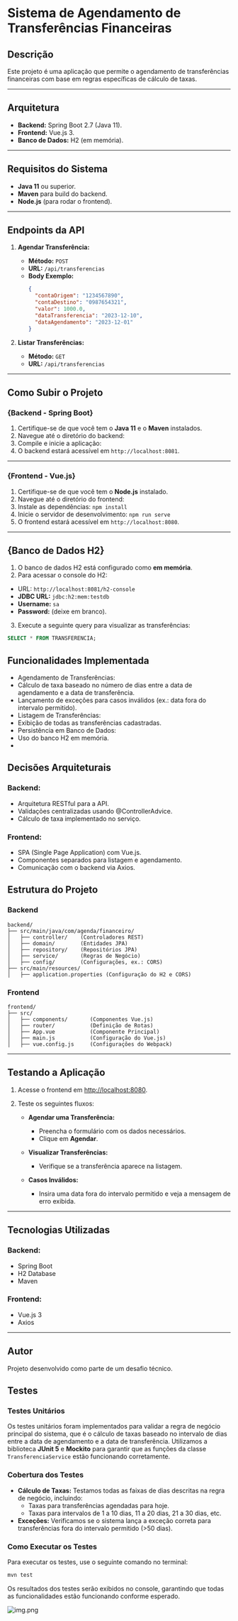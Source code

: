 # Sistema de Agendamento de Transferências Financeiras

## Descrição
Este projeto é uma aplicação que permite o agendamento de transferências financeiras com base em regras específicas de cálculo de taxas.

---

## Arquitetura
- **Backend:** Spring Boot 2.7 (Java 11).
- **Frontend:** Vue.js 3.
- **Banco de Dados:** H2 (em memória).

---

## Requisitos do Sistema
- **Java 11** ou superior.
- **Maven** para build do backend.
- **Node.js** (para rodar o frontend).

---

## Endpoints da API

1. **Agendar Transferência:**
    - **Método:** `POST`
    - **URL:** `/api/transferencias`
    - **Body Exemplo:**
      ```json
      {
        "contaOrigem": "1234567890",
        "contaDestino": "0987654321",
        "valor": 1000.0,
        "dataTransferencia": "2023-12-10",
        "dataAgendamento": "2023-12-01"
      }
      ```

2. **Listar Transferências:**
    - **Método:** `GET`
    - **URL:** `/api/transferencias`

---

## Como Subir o Projeto

### {Backend - Spring Boot}
1. Certifique-se de que você tem o **Java 11** e o **Maven** instalados.
2. Navegue até o diretório do backend:
3. Compile e inicie a aplicação:
4. O backend estará acessível em `http://localhost:8081`.

---

### {Frontend - Vue.js}
1. Certifique-se de que você tem o **Node.js** instalado.
2. Navegue até o diretório do frontend:
3. Instale as dependências: ```npm install ```
4. Inicie o servidor de desenvolvimento: ```npm run serve ```
5. O frontend estará acessível em `http://localhost:8080`.

---

## {Banco de Dados H2}
1. O banco de dados H2 está configurado como **em memória**.
2. Para acessar o console do H2:
- URL: `http://localhost:8081/h2-console`
- **JDBC URL:** `jdbc:h2:mem:testdb`
- **Username:** `sa`
- **Password:** (deixe em branco).

3. Execute a seguinte query para visualizar as transferências:
```sql
SELECT * FROM TRANSFERENCIA;
```

## Funcionalidades Implementada
- Agendamento de Transferências:
- Cálculo de taxa baseado no número de dias entre a data de agendamento e a data de transferência.
- Lançamento de exceções para casos inválidos (ex.: data fora do intervalo permitido).
- Listagem de Transferências:
- Exibição de todas as transferências cadastradas.
- Persistência em Banco de Dados:
- Uso do banco H2 em memória.
- 
## Decisões Arquiteturais

### Backend:
- Arquitetura RESTful para a API.
- Validações centralizadas usando @ControllerAdvice.
- Cálculo de taxa implementado no serviço.

### Frontend:
- SPA (Single Page Application) com Vue.js.
- Componentes separados para listagem e agendamento.
- Comunicação com o backend via Axios.

## Estrutura do Projeto

### Backend
```
backend/
├── src/main/java/com/agenda/financeiro/
│   ├── controller/    (Controladores REST)
│   ├── domain/        (Entidades JPA)
│   ├── repository/    (Repositórios JPA)
│   ├── service/       (Regras de Negócio)
│   ├── config/        (Configurações, ex.: CORS)
├── src/main/resources/
│   ├── application.properties (Configuração do H2 e CORS)
```

### Frontend
```
frontend/
├── src/
│   ├── components/       (Componentes Vue.js)
│   ├── router/           (Definição de Rotas)
│   ├── App.vue           (Componente Principal)
│   ├── main.js           (Configuração do Vue.js)
│   ├── vue.config.js     (Configurações do Webpack)
```

---

## Testando a Aplicação
1. Acesse o frontend em [http://localhost:8080](http://localhost:8080).
2. Teste os seguintes fluxos:

   - **Agendar uma Transferência:**
     - Preencha o formulário com os dados necessários.
     - Clique em **Agendar**.

   - **Visualizar Transferências:**
     - Verifique se a transferência aparece na listagem.

   - **Casos Inválidos:**
     - Insira uma data fora do intervalo permitido e veja a mensagem de erro exibida.

---

## Tecnologias Utilizadas

### Backend:
- Spring Boot
- H2 Database
- Maven

### Frontend:
- Vue.js 3
- Axios

---

## Autor
Projeto desenvolvido como parte de um desafio técnico.

## Testes

### Testes Unitários
Os testes unitários foram implementados para validar a regra de negócio principal do sistema, que é o cálculo de taxas baseado no intervalo de dias entre a data de agendamento e a data de transferência. Utilizamos a biblioteca **JUnit 5** e **Mockito** para garantir que as funções da classe `TransferenciaService` estão funcionando corretamente.

### Cobertura dos Testes
- **Cálculo de Taxas:** Testamos todas as faixas de dias descritas na regra de negócio, incluindo:
    - Taxas para transferências agendadas para hoje.
    - Taxas para intervalos de 1 a 10 dias, 11 a 20 dias, 21 a 30 dias, etc.
- **Exceções:** Verificamos se o sistema lança a exceção correta para transferências fora do intervalo permitido (>50 dias).

### Como Executar os Testes
Para executar os testes, use o seguinte comando no terminal:

```bash
mvn test
```

Os resultados dos testes serão exibidos no console, garantindo que todas as funcionalidades estão funcionando conforme esperado.


![img.png](server/imgs/img.png)
